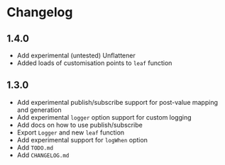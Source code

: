 # Changelog

## 1.4.0

- Add experimental (untested) Unflattener
- Added loads of customisation points to `leaf` function

## 1.3.0

- Add experimental publish/subscribe support for post-value mapping and generation
- Add experimental `logger` option support for custom logging
- Add docs on how to use publish/subscribe
- Export `Logger` and new `leaf` function
- Add experimental support for `logWhen` option
- Add `TODO.md`
- Add `CHANGELOG.md`